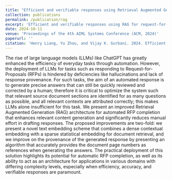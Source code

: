 ```yaml
---
title: "Efficient and verifiable responses using Retrieval Augmented Generation (RAG)"
collection: publications
permalink: /publication/rag
excerpt: 'Efficient and verifiable responses using RAG for request-for-proposal completion'
date: 2024-10-11
venue: 'Proceedings of the 4th AIML Systems Conference (ACM, 2024)'
paperurl: ''
citation: 'Henry Liang, Yu Zhou, and Vijay K. Gurbani. 2024. Efficient and verifiable responses using Retrieval Augmented Generation (RAG). In 4th International Conference on AI-ML Systems (AIMLSystems 2024), October 08–11, 2024, Baton Rouge, LA, USA. ACM, New York, NY, USA, 6 pages. https://doi.org/10.1145/3703412.3703431'
---
```


The rise of large language models (LLMs) like ChatGPT has greatly enhanced the efficiency of everyday tasks through automation. However, the deployment of LLMs for tasks such as responding to Request-for-Proposals (RFPs) is hindered by deficiencies like hallucinations and lack of response provenance. For such tasks, the aim of an automated response is to generate precise answers that can still be quickly reviewed and corrected by a human; therefore it is critical to optimize the system such that relevant source document sections are identified for as many questions as possible, and all relevant contexts are attributed correctly; this makes LLMs alone insufficient for this task. We present an improved Retrieval Augmented Generation (RAG) architecture for automated RFP completion that enhances relevant content generation and significantly reduces manual effort in drafting responses. The proposed improvements are two-fold: we present a novel text embedding scheme that combines a dense contextual embedding with a sparse statistical embedding for document retrieval, and we improve on the provenance of the generated response by presenting an algorithm that accurately provides the document page numbers as references when generating the answers. The practical deployment of this solution highlights its potential for automatic RFP completion, as well as its ability to act as an architecture for applications in various domains with differing complexity levels, especially when efficiency, accuracy, and verifiable responses are paramount.
